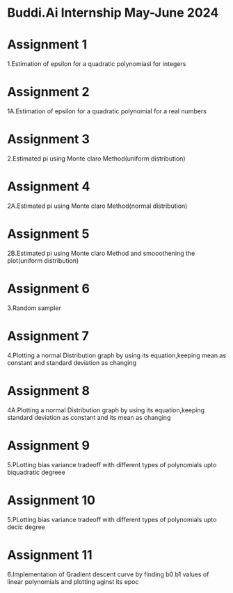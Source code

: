 
# Buddi.Ai Internship May-June 2024

# Assignment 1

1.Estimation of epsilon for a quadratic polynomiasl for integers

# Assignment 2

1A.Estimation of epsilon for a quadratic polynomial for a real numbers

# Assignment 3

2.Estimated pi using Monte claro Method(uniform distribution)

# Assignment 4

2A.Estimated pi using Monte claro Method(normal distribution)

# Assignment 5

2B.Estimated pi using Monte claro Method and smooothening the plot(uniform distribution)

# Assignment 6

3.Random sampler 

# Assignment 7

4.Plotting a normal Distribution graph by using its equation,keeping mean as constant and standard deviation as changing

# Assignment 8

4A.Plotting a normal Distribution graph by using its equation,keeping standard deviation as constant and its mean as changing

# Assignment 9 

5.PLotting bias variance tradeoff with different types of polynomials upto biquadratic degreee

# Assignment 10

5.PLotting bias variance tradeoff with different types of polynomials upto decic  degree

# Assignment 11

6.Implementation of Gradient  descent curve by finding b0 b1 values of linear polynomials and plotting aginst its epoc  

